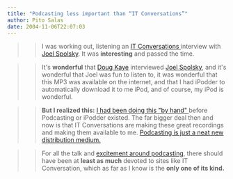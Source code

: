 ```yaml
---
title: "Podcasting less important than “IT Conversations”"
author: Pito Salas
date: 2004-11-06T22:07:03
---
```



>>

>> I was working out, listening an [IT Conversations
](<http://www.itconversations.com/>)interview with [Joel
Spolsky](<http://www.joelonsoftware.com/>). It was **interesting** and passed
the time.

>>

>> It's **wonderful** that [Doug Kaye](<http://www.rds.com/doug/resume.html>)
interviewed [Joel Spolsky](<http://www.joelonsoftware.com/>), and it's
wonderful that Joel was fun to listen to, it was wonderful that this MP3 was
available on the internet, and that I had iPodder to automatically download it
to me iPod, and of course, my iPod is wonderful.

>>

>> **But I realized this:** [I had been doing this "by hand"
](</weblogs/archives/000496.html>)before Podcasting or iPodder existed. The
far bigger deal then and now is that IT Conversations are making these great
recordings and making them available to me. [Podcasting is just a neat new
distribution medium.](</weblogs/archives/000506.html>)

>>

>> For all the talk and [excitement around
podcasting](<http://doc.weblogs.com/2004/11/06#remakingRadio>), there should
have been at **least as much** devoted to sites like IT Conversation, which as
far as I know is the **only one of its kind.**


